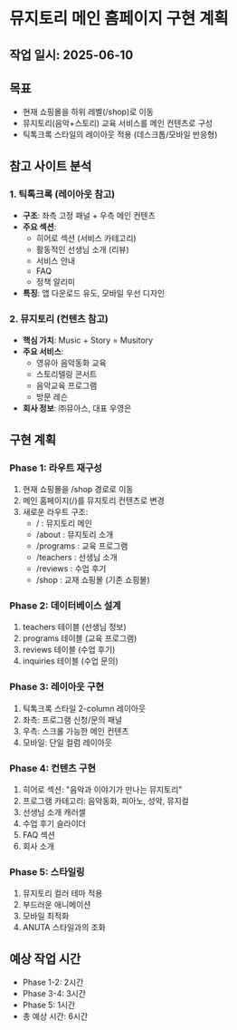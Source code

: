 # 뮤지토리 메인 홈페이지 구현 계획

## 작업 일시: 2025-06-10

## 목표
- 현재 쇼핑몰을 하위 레벨(/shop)로 이동
- 뮤지토리(음악+스토리) 교육 서비스를 메인 컨텐츠로 구성
- 틱톡크록 스타일의 레이아웃 적용 (데스크톱/모바일 반응형)

## 참고 사이트 분석
### 1. 틱톡크록 (레이아웃 참고)
- **구조**: 좌측 고정 패널 + 우측 메인 컨텐츠
- **주요 섹션**: 
  - 히어로 섹션 (서비스 카테고리)
  - 활동적인 선생님 소개 (리뷰)
  - 서비스 안내
  - FAQ
  - 정책 알리미
- **특징**: 앱 다운로드 유도, 모바일 우선 디자인

### 2. 뮤지토리 (컨텐츠 참고)
- **핵심 가치**: Music + Story = Musitory
- **주요 서비스**:
  - 영유아 음악동화 교육
  - 스토리텔링 콘서트
  - 음악교육 프로그램
  - 방문 레슨
- **회사 정보**: ㈜뮤아스, 대표 우영은

## 구현 계획

### Phase 1: 라우트 재구성
1. 현재 쇼핑몰을 /shop 경로로 이동
2. 메인 홈페이지(/)를 뮤지토리 컨텐츠로 변경
3. 새로운 라우트 구조:
   - / : 뮤지토리 메인
   - /about : 뮤지토리 소개
   - /programs : 교육 프로그램
   - /teachers : 선생님 소개
   - /reviews : 수업 후기
   - /shop : 교재 쇼핑몰 (기존 쇼핑몰)

### Phase 2: 데이터베이스 설계
1. teachers 테이블 (선생님 정보)
2. programs 테이블 (교육 프로그램)
3. reviews 테이블 (수업 후기)
4. inquiries 테이블 (수업 문의)

### Phase 3: 레이아웃 구현
1. 틱톡크록 스타일 2-column 레이아웃
2. 좌측: 프로그램 신청/문의 패널
3. 우측: 스크롤 가능한 메인 컨텐츠
4. 모바일: 단일 컬럼 레이아웃

### Phase 4: 컨텐츠 구현
1. 히어로 섹션: "음악과 이야기가 만나는 뮤지토리"
2. 프로그램 카테고리: 음악동화, 피아노, 성악, 뮤지컬
3. 선생님 소개 캐러셀
4. 수업 후기 슬라이더
5. FAQ 섹션
6. 회사 소개

### Phase 5: 스타일링
1. 뮤지토리 컬러 테마 적용
2. 부드러운 애니메이션
3. 모바일 최적화
4. ANUTA 스타일과의 조화

## 예상 작업 시간
- Phase 1-2: 2시간
- Phase 3-4: 3시간
- Phase 5: 1시간
- 총 예상 시간: 6시간

